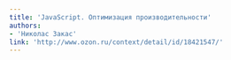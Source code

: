 ```yaml
---
title: 'JavaScript. Оптимизация производительности'
authors:
- 'Николас Закас'
link: 'http://www.ozon.ru/context/detail/id/18421547/'
---
```

